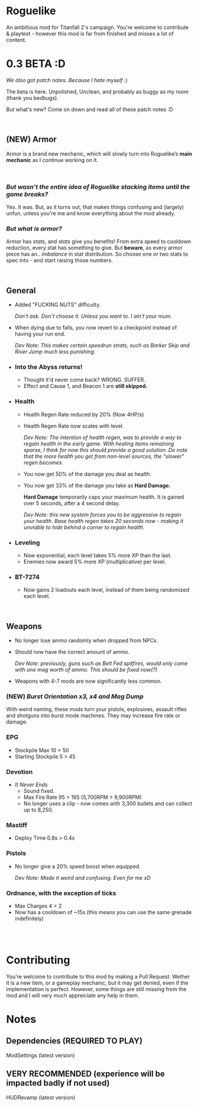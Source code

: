 # Roguelike
An ambitious mod for Titanfall 2's campaign. You're welcome to contribute &amp; playtest - however this mod is far from finished and misses a lot of content.

# 0.3 BETA :D
*We also got patch notes. Because I hate myself :)*

The beta is here. Unpolished, Unclean, and probably as buggy as my room (thank you bedbugs).

But what's new? Come on down and read all of these patch notes :D

<br>

## **(NEW) Armor**

Armor is a brand new mechanic, which will slowly turn into Roguelike’s **main mechanic** as I continue working on it.

<br>

### *But wasn’t the entire idea of Roguelike stacking items until the game breaks?*
Yes. It was. But, as it turns out, that makes things confusing and (largely) unfun, unless you're me and know everything about the mod already.

### *But what *is* armor?*
Armor has *stats*, and *stats* give you benefits! From extra speed to cooldown reduction, every stat has something to give. But **beware**, as every armor piece has an.. *imbalance* in stat distribution. So choose one or two stats to spec into - and start raising those numbers.

<br>

## **General**

- Added "FUCKING NUTS" difficulty.
  
  *Don't ask. Don't choose it. Unless you want to. I ain't your mum.*

- When dying due to falls, you now revert to a checkpoint instead of having your run end. 

  *Dev Note: This makes certain speedrun strats, such as Barker Skip and River Jump much less punishing.*

- ### Into the Abyss returns!
  - Thought it'd never come back? WRONG. SUFFER.
  - Effect and Cause 1, and Beacon 1 are **still skipped.** 

- ### Health
  - Health Regen Rate reduced by 20% (Now 4HP/s)
  - Health Regen Rate now scales with level.

    *Dev Note: The intention of health regen, was to provide a way to regain health in the early game. With healing items remaining sparse, I think for now this should provide a good solution. Do note that the more health you get from non-level sources, the "slower" regen becomes.*

  - You now get 50% of the damage you deal as health.
  - You now get 33% of the damage you take as **Hard Damage.**
    
    **Hard Damage** temporarily caps your maximum health. It is gained over 5 seconds, after a 4 second delay.

    *Dev Note: this new system forces you to be aggressive to regain your health. Base health regen takes 20 seconds now - making it unviable to hide behind a corner to regain health.*

- ### Leveling
  - Now exponential, each level takes 5% more XP than the last.
  - Enemies now award 5% more XP (multiplicative) per level.

- ### BT-7274
  - Now gains 2 loadouts each level, instead of them being randomized each level.

<br>

## **Weapons**

- No longer lose ammo randomly when dropped from NPCs.

- Should now have the correct amount of ammo.

  *Dev Note: previously, guns such as Belt Fed spitfires, would only come with one mag worth of ammo. This should be fixed now(?)*

- Weapons with 4-7 mods are now significantly less common.

### **(NEW)** *Burst Orientation x3, x4 and Mag Dump*

With weird naming, these mods turn your pistols, explosives, assault rifles and shotguns into burst mode machines. They may increase fire rate or damage.

### EPG

* Stockpile Max 10 > 50
* Starting Stockpile 5 > 45

### Devotion
* *It Never Ends*
  - Sound fixed.
  - Max Fire Rate 95 > 165 (5,700RPM > 9,900RPM)
  - No longer uses a clip - now comes with 3,300 bullets and can collect up to 8,250.

### Mastiff
* Deploy Time 0.8s > 0.4s

### Pistols

* No longer give a 20% speed boost when equipped.

  *Dev Note: Made it weird and confusing. Even for me xD*

### Ordnance, with the exception of ticks

- Max Charges 4 > 2
- Now has a cooldown of ~15s (this means you can use the same grenade indefinitely)

<br><br>

# Contributing
You're welcome to contribute to this mod by making a Pull Request. Wether it is a new item, or a gameplay mechanic, but it may get denied, even if the implementation is perfect. However, some things are still missing from the mod and I will very much appreiciate any help in them.

# Notes
## Dependencies (REQUIRED TO PLAY)
ModSettings (latest version)

## VERY RECOMMENDED (experience will be impacted badly if not used)
HUDRevamp (latest version)
